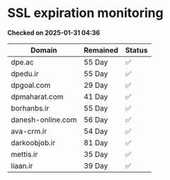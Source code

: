 # SSL expiration monitoring

**Checked on 2025-01-31 04:36**

| Domain | Remained | Status       |
|--------|----------|--------------|
| dpe.ac     | 55 Day   | ✅ |
| dpedu.ir     | 55 Day   | ✅ |
| dpgoal.com     | 29 Day   | ✅ |
| dpmaharat.com     | 41 Day   | ✅ |
| borhanbs.ir     | 55 Day   | ✅ |
| danesh-online.com     | 56 Day   | ✅ |
| ava-crm.ir     | 54 Day   | ✅ |
| darkoobjob.ir     | 81 Day   | ✅ |
| mettis.ir     | 35 Day   | ✅ |
| liaan.ir     | 39 Day   | ✅ |
